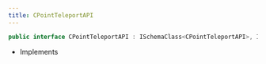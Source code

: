 ```yaml
---
title: CPointTeleportAPI
---
```


```csharp
public interface CPointTeleportAPI : ISchemaClass<CPointTeleportAPI>, ISchemaField, ISchemaClass, INativeHandle
```

- Implements


